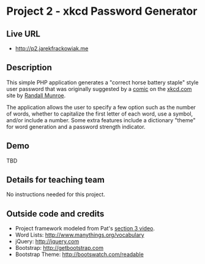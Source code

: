 # Project 2 - xkcd Password Generator

## Live URL
* http://p2.jarekfrackowiak.me

## Description
This simple PHP application generates a "correct horse battery staple" style user password that
was originally suggested by a [comic](http://xkcd.com/936/) on the [xkcd.com](http://xkcd.com/)
site by [Randall Munroe](http://xkcd.com/about/).

The application allows the user to specify a few option such as the number of words, whether to
capitalize the first letter of each word, use a symbol, and/or include a number.  Some extra features
include a dictionary "theme" for word generation and a password strength indicator.

## Demo
TBD

## Details for teaching team
No instructions needed for this project.

## Outside code and credits
* Project framework modeled from Pat's [section 3 video](http://cm.dce.harvard.edu/2015/01/14291/publicationListing.shtml).
* Word Lists: http://www.manythings.org/vocabulary
* jQuery: http://jquery.com
* Bootstrap: http://getbootstrap.com
* Bootstrap Theme: http://bootswatch.com/readable